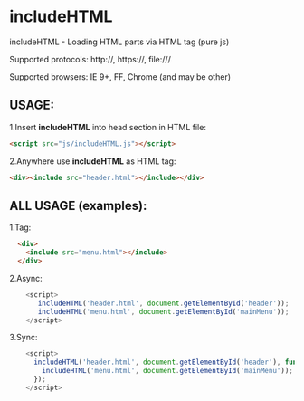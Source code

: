 # includeHTML
includeHTML - Loading HTML parts via HTML tag (pure js)

Supported protocols: http://, https://, file:///

Supported browsers: IE 9+, FF, Chrome (and may be other)

USAGE:
-----
1.Insert <b>includeHTML</b> into head section in HTML file: 
```html
<script src="js/includeHTML.js"></script>
```
2.Anywhere use <b>includeHTML</b> as HTML tag:
```html
<div><include src="header.html"></include></div>
```

ALL USAGE (examples):
-------
  1.Tag: 
  ```html
    <div>
      <include src="menu.html"></include>
    </div>
  ```

  2.Async:  
```javascript
    <script>
       includeHTML('header.html', document.getElementById('header'));
       includeHTML('menu.html', document.getElementById('mainMenu'));
    </script>
```

  3.Sync:
```javascript
    <script>
      includeHTML('header.html', document.getElementById('header'), function(){
        includeHTML('menu.html', document.getElementById('mainMenu'));
      });
    </script>
```
